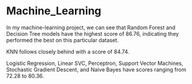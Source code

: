 # Machine_Learning

In my machine-learning project, we can see that Random Forest and Decision Tree models have the highest score of 86.76, indicating they performed the best on this particular dataset. 

KNN follows closely behind with a score of 84.74. 

Logistic Regression, Linear SVC, Perceptron, Support Vector Machines, Stochastic Gradient Descent, and Naive Bayes have scores ranging from 72.28 to 80.36.
